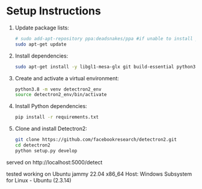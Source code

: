 # Setup Instructions

1. Update package lists:
    ```sh
    # sudo add-apt-repository ppa:deadsnakes/ppa #if unable to install python3.8-venv
    sudo apt-get update
    ```

2. Install dependencies:
    ```sh
    sudo apt-get install -y libgl1-mesa-glx git build-essential python3.8-venv python3.8-dev
    ```

3. Create and activate a virtual environment:
    ```sh
    python3.8 -m venv detectron2_env
    source detectron2_env/bin/activate
    ```

4. Install Python dependencies:
    ```sh
    pip install -r requirements.txt
    ```

5. Clone and install Detectron2:
    ```sh
    git clone https://github.com/facebookresearch/detectron2.git
    cd detectron2
    python setup.py develop
    ```

served on http://localhost:5000/detect

tested working on Ubuntu jammy 22.04 x86_64 Host: Windows Subsystem for Linux - Ubuntu (2.3.14)
